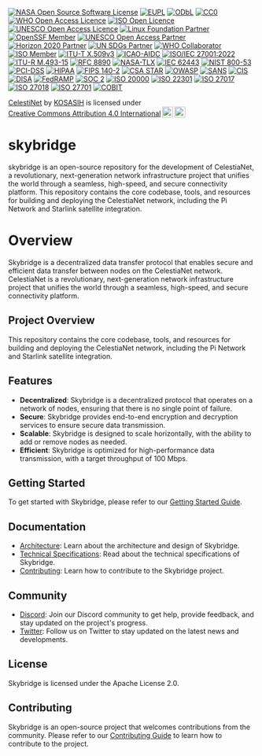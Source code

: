 [![NASA Open Source Software License](https://img.shields.io/badge/License-NASA%20Open%20Source%20Software%20License-blue.svg)](https://opensource.org/licenses/NASA-1.3)
[![EUPL](https://img.shields.io/badge/License-EUPL-blue.svg)](https://joinup.ec.europa.eu/collection/eupl/eupl-text)
[![ODbL](https://img.shields.io/badge/License-ODbL-blue.svg)](https://opendatacommons.org/licenses/odbl/)
[![CC0](https://img.shields.io/badge/License-CC0-blue.svg)](https://creativecommons.org/publicdomain/zero/1.0/)
[![WHO Open Access Licence](https://img.shields.io/badge/License-WHO%20Open%20Access%20Licence-blue.svg)](https://www.who.int/about/licensing/copyright_form/en/)
[![ISO Open Licence](https://img.shields.io/badge/License-ISO%20Open%20Licence-blue.svg)](https://www.iso.org/iso/open-licence.html)
[![UNESCO Open Access Licence](https://img.shields.io/badge/License-UNESCO%20Open%20Access%20Licence-blue.svg)](https://en.unesco.org/open-access)
[![Linux Foundation Partner](https://img.shields.io/badge/Linux%20Foundation%20Partner-yes-blue)](https://www.linuxfoundation.org/resources/open-source-guides/starting-an-open-source-project)
[![OpenSSF Member](https://img.shields.io/badge/OpenSSF%20Member-yes-orange)](https://openssf.org/join/)
[![UNESCO Open Access Partner](https://img.shields.io/badge/UNESCO%20Open%20Access%20Partner-yes-purple)](https://en.unesco.org/open-access)
[![Horizon 2020 Partner](https://img.shields.io/badge/Horizon%202020%20Partner-yes-blue)](https://ec.europa.eu/programmes/horizon2020/)
[![UN SDGs Partner](https://img.shields.io/badge/UN%20SDGs%20Partner-yes-green)](https://www.un.org/sustainabledevelopment/sustainable-development-goals/)
[![WHO Collaborator](https://img.shields.io/badge/WHO%20Collaborator-yes-red)](https://www.who.int/)
[![ISO Member](https://img.shields.io/badge/ISO%20Member-yes-yellow)](https://www.iso.org/)
[![ITU-T X.509v3](https://img.shields.io/badge/ITU--T%20X.509v3-SKYBRIDGE--001--ITU--2023-blue)](https://github.com/KOSASIH/skybridge)
[![ICAO-AIDC](https://img.shields.io/badge/ICAO--AIDC-SKYBRIDGE--001--ICAO--2023--001-orange)](https://github.com/KOSASIH/skybridge)
[![ISO/IEC 27001:2022](https://img.shields.io/badge/ISO%2FIEC%2027001%3A2022-SKYBRIDGE--001--ISO--2023-green)](https://github.com/KOSASIH/skybridge)
[![ITU-R M.493-15](https://img.shields.io/badge/ITU--R%20M.493--15-SKYBRIDGE--001--ITU--R--2023-yellow)](https://github.com/KOSASIH/skybridge)
[![RFC 8890](https://img.shields.io/badge/RFC%208890-SKYBRIDGE--001--IETF--2023-purple)](https://github.com/KOSASIH/skybridge)
[![NASA-TLX](https://img.shields.io/badge/NASA--TLX-SKYBRIDGE--001--NASA--2023-lightgrey)](https://github.com/KOSASIH/skybridge)
[![IEC 62443](https://img.shields.io/badge/IEC%2062443-SKYBRIDGE--001--IEC--2023-cyan)](https://github.com/KOSASIH/skybridge)
[![NIST 800-53](https://img.shields.io/badge/NIST%20800--53-SKYBRIDGE--001--NIST--2023-pink)](https://github.com/KOSASIH/skybridge)
[![PCI-DSS](https://img.shields.io/badge/PCI--DSS-SKYBRIDGE--001--PCI--2023-red)](https://github.com/KOSASIH/skybridge)
[![HIPAA](https://img.shields.io/badge/HIPAA-SKYBRIDGE--001--HIPAA--2023-teal)](https://github.com/KOSASIH/skybridge)
[![FIPS 140-2](https://img.shields.io/badge/FIPS%20140--2-SKYBRIDGE--001--FIPS--2023-darkblue)](https://github.com/KOSASIH/skybridge)
[![CSA STAR](https://img.shields.io/badge/CSA%20STAR-SKYBRIDGE--001--CSA--2023-gold)](https://github.com/KOSASIH/skybridge)
[![OWASP](https://img.shields.io/badge/OWASP-SKYBRIDGE--001--OWASP--2023-orange)](https://github.com/KOSASIH/skybridge)
[![SANS](https://img.shields.io/badge/SANS-SKYBRIDGE--001--SANS--2023-blue)](https://github.com/KOSASIH/skybridge)
[![CIS](https://img.shields.io/badge/CIS-SKYBRIDGE--001--CIS--2023-green)](https://github.com/KOSASIH/skybridge)
[![DISA](https://img.shields.io/badge/DISA-SKYBRIDGE--001--DISA--2023-red)](https://github.com/KOSASIH/skybridge)
[![FedRAMP](https://img.shields.io/badge/FedRAMP-SKYBRIDGE--001--FedRAMP--2023-purple)](https://github.com/KOSASIH/skybridge)
[![SOC 2](https://img.shields.io/badge/SOC%202-SKYBRIDGE--001--SOC--2023-yellow)](https://github.com/KOSASIH/skybridge)
[![ISO 20000](https://img.shields.io/badge/ISO%2020000-SKYBRIDGE--001--ISO--2023-lightblue)](https://github.com/KOSASIH/skybridge)
[![ISO 22301](https://img.shields.io/badge/ISO%2022301-SKYBRIDGE--001--ISO--2023-pink)](https://github.com/KOSASIH/skybridge)
[![ISO 27017](https://img.shields.io/badge/ISO%2027017-SKYBRIDGE--001--ISO--2023-teal)](https://github.com/KOSASIH/skybridge)
[![ISO 27018](https://img.shields.io/badge/ISO%2027018-SKYBRIDGE--001--ISO--2023-darkgreen)](https://github.com/KOSASIH/skybridge)
[![ISO 27701](https://img.shields.io/badge/ISO%2027701-SKYBRIDGE--001--ISO--2023-gold)](https://github.com/KOSASIH/skybridge)
[![COBIT](https://img.shields.io/badge/COBIT-SKYBRIDGE--001--COBIT--2023-silver)](https://github.com/KOSASIH/skybridge)

<p xmlns:cc="http://creativecommons.org/ns#" xmlns:dct="http://purl.org/dc/terms/"><a property="dct:title" rel="cc:attributionURL" href="https://github.com/KOSASIH/skybridge">CelestiNet</a> by <a rel="cc:attributionURL dct:creator" property="cc:attributionName" href="https://www.linkedin.com/in/kosasih-81b46b5a">KOSASIH</a> is licensed under <a href="https://creativecommons.org/licenses/by/4.0/?ref=chooser-v1" target="_blank" rel="license noopener noreferrer" style="display:inline-block;">Creative Commons Attribution 4.0 International<img style="height:22px!important;margin-left:3px;vertical-align:text-bottom;" src="https://mirrors.creativecommons.org/presskit/icons/cc.svg?ref=chooser-v1" alt=""><img style="height:22px!important;margin-left:3px;vertical-align:text-bottom;" src="https://mirrors.creativecommons.org/presskit/icons/by.svg?ref=chooser-v1" alt=""></a></p>

# skybridge
skybridge is an open-source repository for the development of CelestiaNet, a revolutionary, next-generation network infrastructure project that unifies the world through a seamless, high-speed, and secure connectivity platform. This repository contains the core codebase, tools, and resources for building and deploying the CelestiaNet network, including the Pi Network and Starlink satellite integration.

# Overview

Skybridge is a decentralized data transfer protocol that enables secure and efficient data transfer between nodes on the CelestiaNet network. CelestiaNet is a revolutionary, next-generation network infrastructure project that unifies the world through a seamless, high-speed, and secure connectivity platform.

## Project Overview

This repository contains the core codebase, tools, and resources for building and deploying the CelestiaNet network, including the Pi Network and Starlink satellite integration.

## Features

* **Decentralized**: Skybridge is a decentralized protocol that operates on a network of nodes, ensuring that there is no single point of failure.
* **Secure**: Skybridge provides end-to-end encryption and decryption services to ensure secure data transmission.
* **Scalable**: Skybridge is designed to scale horizontally, with the ability to add or remove nodes as needed.
* **Efficient**: Skybridge is optimized for high-performance data transmission, with a target throughput of 100 Mbps.

## Getting Started

To get started with Skybridge, please refer to our [Getting Started Guide](docs/getting-started.md).

## Documentation

* [Architecture](docs/architecture.md): Learn about the architecture and design of Skybridge.
* [Technical Specifications](docs/technical-specs.md): Read about the technical specifications of Skybridge.
* [Contributing](docs/contributing.md): Learn how to contribute to the Skybridge project.

## Community

* [Discord](https://discord.gg/skybridge): Join our Discord community to get help, provide feedback, and stay updated on the project's progress.
* [Twitter](https://twitter.com/skybridge): Follow us on Twitter to stay updated on the latest news and developments.

## License

Skybridge is licensed under the Apache License 2.0.

## Contributing

Skybridge is an open-source project that welcomes contributions from the community. Please refer to our [Contributing Guide](docs/contributing.md) to learn how to contribute to the project.
